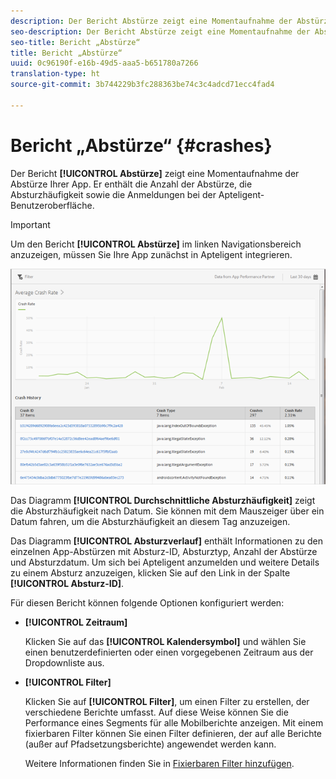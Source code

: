 ```yaml
---
description: Der Bericht Abstürze zeigt eine Momentaufnahme der Abstürze Ihrer App. Er enthält die Anzahl der Abstürze, die Absturzhäufigkeit sowie die Anmeldungen bei der Apteligent-Benutzeroberfläche.
seo-description: Der Bericht Abstürze zeigt eine Momentaufnahme der Abstürze Ihrer App. Er enthält die Anzahl der Abstürze, die Absturzhäufigkeit sowie die Anmeldungen bei der Apteligent-Benutzeroberfläche.
seo-title: Bericht „Abstürze“
title: Bericht „Abstürze“
uuid: 0c96190f-e16b-49d5-aaa5-b651780a7266
translation-type: ht
source-git-commit: 3b744229b3fc288363be74c3c4adcd71ecc4fad4

---
```



# Bericht „Abstürze“ {#crashes}

Der Bericht **[!UICONTROL Abstürze]** zeigt eine Momentaufnahme der Abstürze Ihrer App. Er enthält die Anzahl der Abstürze, die Absturzhäufigkeit sowie die Anmeldungen bei der Apteligent-Benutzeroberfläche.

>[!IMPORTANT]
>
>Um den Bericht **[!UICONTROL Abstürze]** im linken Navigationsbereich anzuzeigen, müssen Sie Ihre App zunächst in Apteligent integrieren.

![Abstürze](assets/crashes.png)

Das Diagramm **[!UICONTROL Durchschnittliche Absturzhäufigkeit]** zeigt die Absturzhäufigkeit nach Datum. Sie können mit dem Mauszeiger über ein Datum fahren, um die Absturzhäufigkeit an diesem Tag anzuzeigen.

Das Diagramm **[!UICONTROL Absturzverlauf]** enthält Informationen zu den einzelnen App-Abstürzen mit Absturz-ID, Absturztyp, Anzahl der Abstürze und Absturzdatum. Um sich bei Apteligent anzumelden und weitere Details zu einem Absturz anzuzeigen, klicken Sie auf den Link in der Spalte **[!UICONTROL Absturz-ID]**.

Für diesen Bericht können folgende Optionen konfiguriert werden:

* **[!UICONTROL Zeitraum]**

   Klicken Sie auf das **[!UICONTROL Kalendersymbol]** und wählen Sie einen benutzerdefinierten oder einen vorgegebenen Zeitraum aus der Dropdownliste aus.

* **[!UICONTROL Filter]**

   Klicken Sie auf **[!UICONTROL Filter]**, um einen Filter zu erstellen, der verschiedene Berichte umfasst. Auf diese Weise können Sie die Performance eines Segments für alle Mobilberichte anzeigen. Mit einem fixierbaren Filter können Sie einen Filter definieren, der auf alle Berichte (außer auf Pfadsetzungsberichte) angewendet werden kann.

   Weitere Informationen finden Sie in [Fixierbaren Filter hinzufügen](/help/using/usage/reports-customize/t-sticky-filter.md).